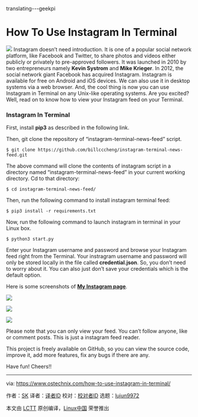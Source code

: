 translating---geekpi

How To Use Instagram In Terminal
======
![](https://www.ostechnix.com/wp-content/uploads/2018/03/instagram-in-terminal-720x340.png)
Instagram doesn’t need introduction. It is one of a popular social network platform, like Facebook and Twitter, to share photos and videos either publicly or privately to pre-approved followers. It was launched in 2010 by two entrepreneurs namely **Kevin Systrom** and **Mike Krieger**. In 2012, the social network giant Facebook has acquired Instagram. Instagram is available for free on Android and iOS devices. We can also use it in desktop systems via a web browser. And, the cool thing is now you can use Instagram in Terminal on any Unix-like operating systems. Are you excited? Well, read on to know how to view your Instagram feed on your Terminal.

### Instagram In Terminal

First, install **pip3** as described in the following link.

Then, git clone the repository of “instagram-terminal-news-feed” script.
```
$ git clone https://github.com/billcccheng/instagram-terminal-news-feed.git

```

The above command will clone the contents of instagram script in a directory named “instagram-terminal-news-feed” in your current working directory. Cd to that directory:
```
$ cd instagram-terminal-news-feed/

```

Then, run the following command to install instagram terminal feed:
```
$ pip3 install -r requirements.txt

```

Now, run the following command to launch instagram in terminal in your Linux box.
```
$ python3 start.py

```

Enter your Instagram username and password and browse your Instagram feed right from the Terminal. Your instragram username and password will only be stored locally in the file called **credential.json**. So, you don’t need to worry about it. You can also just don’t save your credentials which is the default option.

Here is some screenshots of [**My Instagram page**][1].

![][3]

![][4]

![][5]

Please note that you can only view your feed. You can’t follow anyone, like or comment posts. This is just a instagram feed reader.

This project is freely available on GitHub, so you can view the source code, improve it, add more features, fix any bugs if there are any.

Have fun! Cheers!!



--------------------------------------------------------------------------------

via: https://www.ostechnix.com/how-to-use-instagram-in-terminal/

作者：[SK][a]
译者：[译者ID](https://github.com/译者ID)
校对：[校对者ID](https://github.com/校对者ID)
选题：[lujun9972](https://github.com/lujun9972)

本文由 [LCTT](https://github.com/LCTT/TranslateProject) 原创编译，[Linux中国](https://linux.cn/) 荣誉推出

[a]:https://www.ostechnix.com/author/sk/
[1]:https://www.instagram.com/ostechnix/
[3]:http://www.ostechnix.com/wp-content/uploads/2018/03/instagram-in-terminal-1.png
[4]:http://www.ostechnix.com/wp-content/uploads/2018/03/instagram-in-terminal-2.png
[5]:http://www.ostechnix.com/wp-content/uploads/2018/03/instagram-in-terminal-3-2.png
